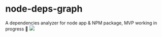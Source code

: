 # node-deps-graph

A dependencies analyzer for node app & NPM package, MVP working in progress 🤞
![](https://user-images.githubusercontent.com/10692276/39244580-617043fc-48d4-11e8-986d-f2b64be2bca2.png)
